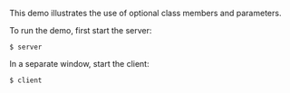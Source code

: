 This demo illustrates the use of optional class members and
parameters.

To run the demo, first start the server:
```
$ server
```
In a separate window, start the client:
```
$ client
```